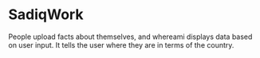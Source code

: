 # SadiqWork
People upload facts about themselves, and whereami displays data based on user input. It tells the user where they are in terms of the country.